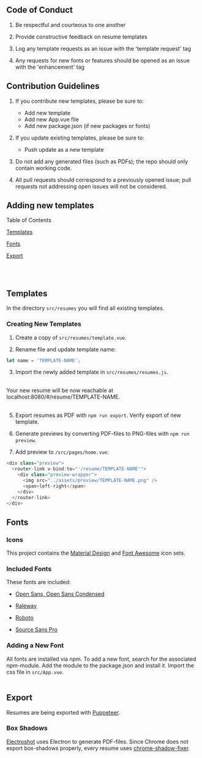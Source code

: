 ## Code of Conduct

1. Be respectful and courteous to one another

2. Provide constructive feedback on resume templates

3. Log any template requests as an issue with the 'template request' tag

4. Any requests for new fonts or features should be opened as an issue with the 'enhancement' tag


## Contribution Guidelines

1. If you contribute new templates, please be sure to:
    - Add new template
    - Add new App.vue file
    - Add new package.json (if new packages or fonts)

2. If you update existing templates, please be sure to:
    - Push update as a new template 

3. Do not add any generated files (such as PDFs); the repo should only contain working code.

4. All pull requests should correspond to a previously opened issue; pull requests not 
addressing open issues will not be considered. 

## Adding new templates

Table of Contents

[Templates](#templates)

[Fonts](#fonts)

[Export](#export)

<br><br>

## Templates

In the directory `src/resumes` you will find all existing templates.


### Creating New Templates

1. Create a copy of `src/resumes/template.vue`.

2. Rename file and update template name:
```javascript
let name = 'TEMPLATE-NAME';
```

3. Import the newly added template in `src/resumes/resumes.js`.

<br>
Your new resume will be now reachable at localhost:8080/#/resume/TEMPLATE-NAME.
<br>
<br>

5. Export resumes as PDF with `npm run export`. Verify export of new template.

4. Generate previews by converting PDF-files to PNG-files with `npm run preview`.

5. Add preview to `/src/pages/home.vue`:
```javascript
<div class="preview">
  <router-link v-bind:to="'/resume/TEMPLATE-NAME'">
    <div class="preview-wrapper">
      <img src="../assets/preview/TEMPLATE-NAME.png" />
      <span>left-right</span>
    </div>
  </router-link>
</div>
```

## Fonts

### Icons

This project contains the [Material Design](https://github.com/google/material-design-icons) and [Font Awesome](https://github.com/FortAwesome/Font-Awesome) icon sets.

### Included Fonts

These fonts are included:

- [Open Sans, Open Sans Condensed](https://fonts.google.com/specimen/Open+Sans)

- [Raleway](https://fonts.google.com/specimen/Raleway)

- [Roboto](https://fonts.google.com/specimen/Roboto)

- [Source Sans Pro](https://fonts.google.com/specimen/Source+Sans+Pro)


### Adding a New Font

All fonts are installed via npm. To add a new font, search for the associated npm-module. Add the module to the package.json and install it. Import the css file in `src/App.vue`.
<br>
<br>


## Export

Resumes are being exported with [Puppeteer](https://github.com/GoogleChrome/puppeteer).

### Box Shadows

[Electroshot](https://github.com/mixu/electroshot) uses Electron to generate PDF-files. Since Chrome does not export box-shadows properly, every resume uses [chrome-shadow-fixer](https://github.com/salomonelli/chrome-shadow-fixer).
